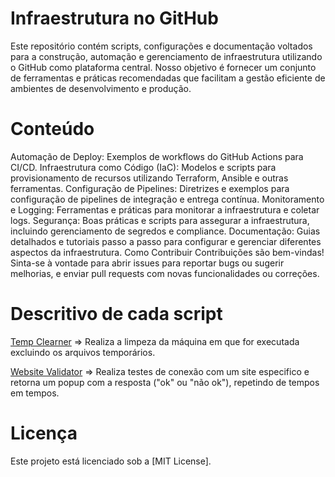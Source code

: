 # Infraestrutura no GitHub
Este repositório contém scripts, configurações e documentação voltados para a construção, automação e gerenciamento de infraestrutura utilizando o GitHub como plataforma central. Nosso objetivo é fornecer um conjunto de ferramentas e práticas recomendadas que facilitam a gestão eficiente de ambientes de desenvolvimento e produção.

# Conteúdo
Automação de Deploy: Exemplos de workflows do GitHub Actions para CI/CD.
Infraestrutura como Código (IaC): Modelos e scripts para provisionamento de recursos utilizando Terraform, Ansible e outras ferramentas.
Configuração de Pipelines: Diretrizes e exemplos para configuração de pipelines de integração e entrega contínua.
Monitoramento e Logging: Ferramentas e práticas para monitorar a infraestrutura e coletar logs.
Segurança: Boas práticas e scripts para assegurar a infraestrutura, incluindo gerenciamento de segredos e compliance.
Documentação: Guias detalhados e tutoriais passo a passo para configurar e gerenciar diferentes aspectos da infraestrutura.
Como Contribuir
Contribuições são bem-vindas! Sinta-se à vontade para abrir issues para reportar bugs ou sugerir melhorias, e enviar pull requests com novas funcionalidades ou correções.

# Descritivo de cada script

[Temp Clearner](./temp-cleaner.ps1) => Realiza a limpeza da máquina em que for executada excluindo os arquivos temporários.

[Website Validator](./website-validator.py) => Realiza testes de conexão com um site especifico e retorna um popup com a resposta ("ok" ou "não ok"), repetindo de tempos em tempos.
# Licença
Este projeto está licenciado sob a [MIT License].
